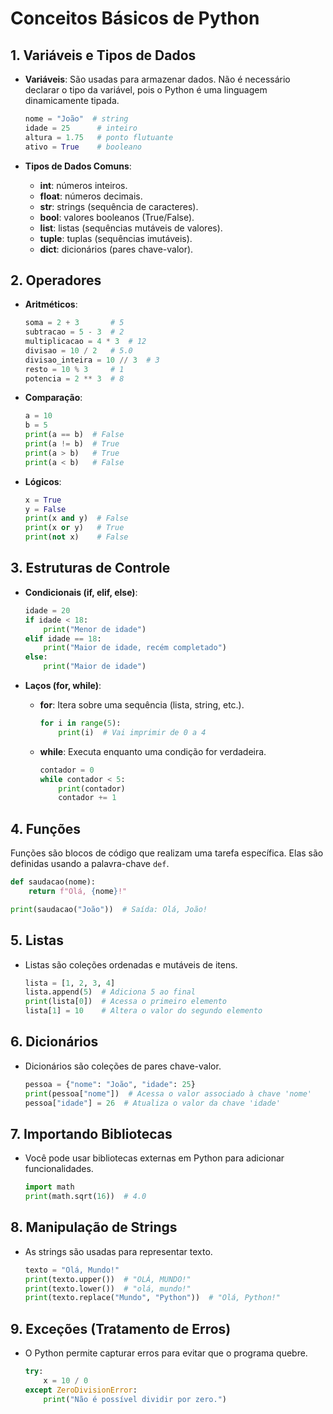 
# Conceitos Básicos de Python

## 1. Variáveis e Tipos de Dados

- **Variáveis**: São usadas para armazenar dados. Não é necessário declarar o tipo da variável, pois o Python é uma linguagem dinamicamente tipada.
  ```python
  nome = "João"  # string
  idade = 25      # inteiro
  altura = 1.75   # ponto flutuante
  ativo = True    # booleano
  ```

- **Tipos de Dados Comuns**:
  - **int**: números inteiros.
  - **float**: números decimais.
  - **str**: strings (sequência de caracteres).
  - **bool**: valores booleanos (True/False).
  - **list**: listas (sequências mutáveis de valores).
  - **tuple**: tuplas (sequências imutáveis).
  - **dict**: dicionários (pares chave-valor).

## 2. Operadores

- **Aritméticos**:
  ```python
  soma = 2 + 3       # 5
  subtracao = 5 - 3  # 2
  multiplicacao = 4 * 3  # 12
  divisao = 10 / 2   # 5.0
  divisao_inteira = 10 // 3  # 3
  resto = 10 % 3     # 1
  potencia = 2 ** 3  # 8
  ```

- **Comparação**:
  ```python
  a = 10
  b = 5
  print(a == b)  # False
  print(a != b)  # True
  print(a > b)   # True
  print(a < b)   # False
  ```

- **Lógicos**:
  ```python
  x = True
  y = False
  print(x and y)  # False
  print(x or y)   # True
  print(not x)    # False
  ```

## 3. Estruturas de Controle

- **Condicionais (if, elif, else)**:
  ```python
  idade = 20
  if idade < 18:
      print("Menor de idade")
  elif idade == 18:
      print("Maior de idade, recém completado")
  else:
      print("Maior de idade")
  ```

- **Laços (for, while)**:
  - **for**: Itera sobre uma sequência (lista, string, etc.).
    ```python
    for i in range(5):
        print(i)  # Vai imprimir de 0 a 4
    ```

  - **while**: Executa enquanto uma condição for verdadeira.
    ```python
    contador = 0
    while contador < 5:
        print(contador)
        contador += 1
    ```

## 4. Funções

Funções são blocos de código que realizam uma tarefa específica. Elas são definidas usando a palavra-chave `def`.
```python
def saudacao(nome):
    return f"Olá, {nome}!"

print(saudacao("João"))  # Saída: Olá, João!
```

## 5. Listas

- Listas são coleções ordenadas e mutáveis de itens.
  ```python
  lista = [1, 2, 3, 4]
  lista.append(5)  # Adiciona 5 ao final
  print(lista[0])  # Acessa o primeiro elemento
  lista[1] = 10    # Altera o valor do segundo elemento
  ```

## 6. Dicionários

- Dicionários são coleções de pares chave-valor.
  ```python
  pessoa = {"nome": "João", "idade": 25}
  print(pessoa["nome"])  # Acessa o valor associado à chave 'nome'
  pessoa["idade"] = 26  # Atualiza o valor da chave 'idade'
  ```

## 7. Importando Bibliotecas

- Você pode usar bibliotecas externas em Python para adicionar funcionalidades.
  ```python
  import math
  print(math.sqrt(16))  # 4.0
  ```

## 8. Manipulação de Strings

- As strings são usadas para representar texto.
  ```python
  texto = "Olá, Mundo!"
  print(texto.upper())  # "OLÁ, MUNDO!"
  print(texto.lower())  # "olá, mundo!"
  print(texto.replace("Mundo", "Python"))  # "Olá, Python!"
  ```

## 9. Exceções (Tratamento de Erros)

- O Python permite capturar erros para evitar que o programa quebre.
  ```python
  try:
      x = 10 / 0
  except ZeroDivisionError:
      print("Não é possível dividir por zero.")
  ```
